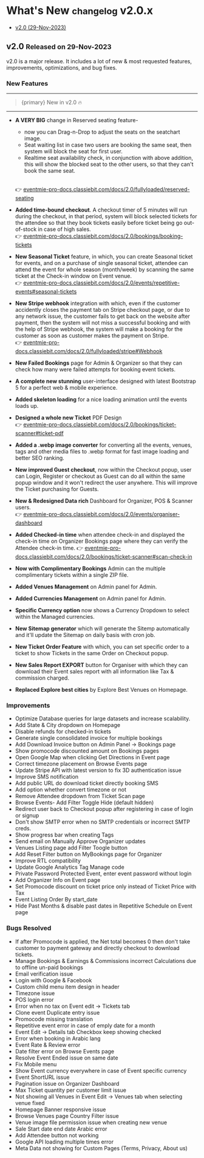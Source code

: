 # What's New <small>changelog</small> v2.0.x

- [v2.0 (29-Nov-2023)](#v2.0)

<a name="v2.0"></a> 
## v2.0 <small>Released on 29-Nov-2023</small>

v2.0 is a major release. It includes a lot of new & most requested features, improvements, optimizations, and bug fixes.

### New Features

---

> {primary} New in v2.0 🔥

---

- **A VERY BIG** change in Reserved seating feature-
    - now you can Drag-n-Drop to adjust the seats on the seatchart image.
    - Seat waiting list in case two users are booking the same seat, then system will block the seat for first user. 
    - Realtime seat availability check, in conjunction with above addition, this will show the blocked seat to the other users, so that they can't book the same seat. <br><br>

    👉 [eventmie-pro-docs.classiebit.com/docs/2.0/fullyloaded/reserved-seating](https://eventmie-pro-docs.classiebit.com/docs/2.0/fullyloaded/reserved-seating)

- **Added time-bound checkout**. A checkout timer of 5 minutes will run during the checkout, in that period, system will block selected tickets for the attendee so that they book tickets easily before ticket being go out-of-stock in case of high sales.<br>
👉 [eventmie-pro-docs.classiebit.com/docs/2.0/bookings/booking-tickets](https://eventmie-pro-docs.classiebit.com/docs/2.0/bookings/booking-tickets)

- **New Seasonal Ticket** feature, in which, you can create Seasonal ticket for events, and on a purchase of single seasonal ticket, attendee can attend the event for whole season (month/week) by scanning the same ticket at the Check-in window on Event venue.<br>
👉 [eventmie-pro-docs.classiebit.com/docs/2.0/events/repetitive-events#seasonal-tickets](https://eventmie-pro-docs.classiebit.com/docs/2.0/events/repetitive-events#seasonal-tickets)

- **New Stripe webhook** integration with which, even if the customer accidently closes the payment tab on Stripe checkout page, or due to any network issue, the customer fails to get back on the website after payment, then the system will not miss a successful booking and with the help of Stripe webhook, the system will make a booking for the customer as soon as customer makes the payment on Stripe.<br>
👉 [eventmie-pro-docs.classiebit.com/docs/2.0/fullyloaded/stripe#Webhook](https://eventmie-pro-docs.classiebit.com/docs/2.0/fullyloaded/stripe#Webhook)

- **New Failed Bookings** page for Admin & Organizer so that they can check how many were failed attempts for booking event tickets.

- **A complete new stunning** user-interface designed with latest Bootstrap 5 for a perfect web & mobile experience.

- **Added skeleton loading** for a nice loading animation until the events loads up.

- **Designed a whole new Ticket** PDF Design<br>
👉 [eventmie-pro-docs.classiebit.com/docs/2.0/bookings/ticket-scanner#ticket-pdf](https://eventmie-pro-docs.classiebit.com/docs/2.0/bookings/ticket-scanner#ticket-pdf)

- **Added a .webp image converter** for converting all the events, venues, tags and other media files to .webp format for fast image loading and better SEO ranking.

- **New improved Guest checkout**, now within the Checkout popup, user can Login, Register or checkout as Guest can do all within the same popup window and it won't redirect the user anywhere.
This will improve the Ticket purchasing for Guests.

- **New & Redesigned Data rich** Dashboard for Organizer, POS & Scanner users.<br>
👉 [eventmie-pro-docs.classiebit.com/docs/2.0/events/organiser-dashboard](https://eventmie-pro-docs.classiebit.com/docs/2.0/events/organiser-dashboard)

- **Added Checked-in time** when attendee check-in and displayed the check-in time on Organizer Bookings page where they can verify the Attendee check-in time.
👉 [eventmie-pro-docs.classiebit.com/docs/2.0/bookings/ticket-scanner#scan-check-in](https://eventmie-pro-docs.classiebit.com/docs/2.0/bookings/ticket-scanner#scan-check-in)

- **Now with Complimentary Bookings** Admin can the multiple complimentary tickets within a single ZIP file.

- **Added Venues Management** on Admin panel for Admin.

- **Added Currencies Management** on Admin panel for Admin.

- **Specific Currency option** now shows a Currency Dropdown to select within the Managed currencies.

- **New Sitemap generator** which will generate the Sitemp automatically and it'll update the Sitemap on daily basis with cron job.

- **New Ticket Order Feature** with which, you can set specific order to a ticket to show Tickets in the same Order on Checkout popup.

- **New Sales Report EXPORT** button for Organiser with which they can download their Event sales report with all information like Tax & commission charged.

- **Replaced Explore best cities** by Explore Best Venues on Homepage.



### Improvements

- Optimize Database queries for large datasets and increase scalability.
- Add State & City dropdown on Homepage
- Disable refunds for checked-in tickets
- Generate single consolidated invoice for multiple bookings
- Add Download Invoice button on Admin Panel -> Bookings page
- Show promocode discounted amount on Bookings pages
- Open Google Map when clicking Get Directions in Event page 
- Correct timezone placement on Browse Events page
- Update Stripe API with latest version to fix 3D authentication issue
- Improve SMS notification
- Add public URL do download ticket directly booking SMS
- Add option whether convert timezone or not
- Remove Attendee dropdown from Ticket Scan page
- Browse Events- Add Filter Toggle Hide (default hidden)
- Redirect user back to Checkout popup after registering in case of login or signup
- Don't show SMTP error when no SMTP credentials or incorrect SMTP creds.
- Show progress bar when creating Tags
- Send email on Manually Approve Organizer updates
- Venues Listing page add Filter Toogle button
- Add Reset Filter button on MyBookings page for Organizer
- Improve RTL compatibility
- Update Google Analytics Tag Manage code
- Private Password Protected Event, enter event password without login 
- Add Organizer Info on Event page
- Set Promocode discount on ticket price only instead of Ticket Price with Tax
- Event Listing Order By start_date
- Hide Past Months & disable past dates in Repetitive Schedule on Event page


### Bugs Resolved

- If after Promocode is applied, the Net total becomes 0 then don't take customer to payment gateway and directly checkout to download tickets.
- Manage Bookings & Earnings & Commissions incorrect Calculations due to offline un-paid bookings
- Email verification issue
- Login with Google & Facebook
- Custom child menu item design in header
- Timezone issue
- POS login error
- Error when no tax on Event edit -> Tickets tab
- Clone event Duplicate entry issue
- Promocode missing translation
- Repetitive event error in case of emply date for a month
- Event Edit -> Details tab Checkbox keep showing checked
- Error when booking in Arabic lang
- Event Rate & Review error
- Date filter error on Browse Events page
- Resolve Event Ended issue on same date
- Fix Mobile menu
- Show Event currency everywhere in case of Event specific currency
- Event ShortURL issue
- Pagination issue on Organizer Dashboard
- Max Ticket quantity per customer limit issue
- Not showing all Venues in Event Edit -> Venues tab when selecting venue fixed
- Homepage Banner responsive issue
- Browse Venues page Country Filter issue
- Venue image file permission issue when creating new venue
- Sale Start date end date Arabic error
- Add Attendee button not working
- Google API loading multiple times error
- Meta Data not showing for Custom Pages (Terms, Privacy, About us) 
